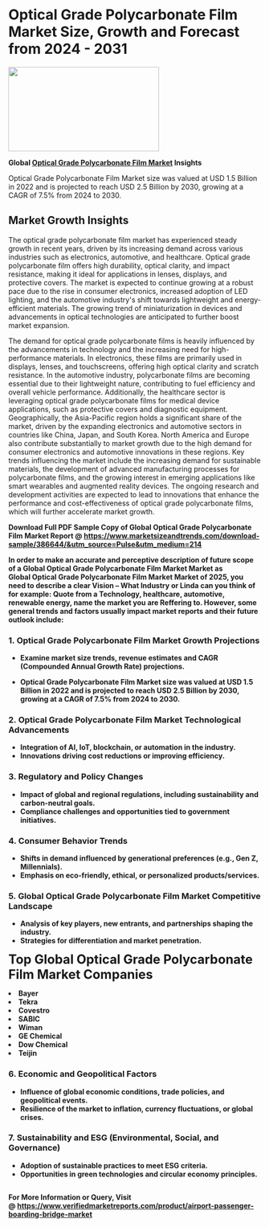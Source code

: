 <H1>Optical Grade Polycarbonate Film Market Size, Growth and Forecast from 2024 - 2031</H1><img class="aligncenter size-medium wp-image-584254" src="https://thirdeyenews.in/wp-content/uploads/2024/09/Global-Market-Research-300x168.jpeg" alt="" width="300" height="168" /><p><strong>Global&nbsp;<a href="https://www.marketsizeandtrends.com/download-sample/386644/&amp;utm_source=Pulse&amp;utm_medium=214">Optical Grade Polycarbonate Film Market</a> Insights</strong></p><p>Optical Grade Polycarbonate Film Market size was valued at USD 1.5 Billion in 2022 and is projected to reach USD 2.5 Billion by 2030, growing at a CAGR of 7.5% from 2024 to 2030.</p><p><h2>Market Growth Insights</h2> <p>The optical grade polycarbonate film market has experienced steady growth in recent years, driven by its increasing demand across various industries such as electronics, automotive, and healthcare. Optical grade polycarbonate film offers high durability, optical clarity, and impact resistance, making it ideal for applications in lenses, displays, and protective covers. The market is expected to continue growing at a robust pace due to the rise in consumer electronics, increased adoption of LED lighting, and the automotive industry's shift towards lightweight and energy-efficient materials. The growing trend of miniaturization in devices and advancements in optical technologies are anticipated to further boost market expansion.</p> <p><strong></strong></p> <p>The demand for optical grade polycarbonate films is heavily influenced by the advancements in technology and the increasing need for high-performance materials. In electronics, these films are primarily used in displays, lenses, and touchscreens, offering high optical clarity and scratch resistance. In the automotive industry, polycarbonate films are becoming essential due to their lightweight nature, contributing to fuel efficiency and overall vehicle performance. Additionally, the healthcare sector is leveraging optical grade polycarbonate films for medical device applications, such as protective covers and diagnostic equipment. Geographically, the Asia-Pacific region holds a significant share of the market, driven by the expanding electronics and automotive sectors in countries like China, Japan, and South Korea. North America and Europe also contribute substantially to market growth due to the high demand for consumer electronics and automotive innovations in these regions. Key trends influencing the market include the increasing demand for sustainable materials, the development of advanced manufacturing processes for polycarbonate films, and the growing interest in emerging applications like smart wearables and augmented reality devices. The ongoing research and development activities are expected to lead to innovations that enhance the performance and cost-effectiveness of optical grade polycarbonate films, which will further accelerate market growth.</p> <p><strong></p><p><span class=""><strong>Download Full PDF Sample Copy of Global Optical Grade Polycarbonate Film Market Report</strong> @ <a href="https://www.marketsizeandtrends.com/download-sample/386644/&amp;utm_source=Pulse&amp;utm_medium=214" target="_blank">https://www.marketsizeandtrends.com/download-sample/386644/&amp;utm_source=Pulse&amp;utm_medium=214</a></span></p><p>In order to make an accurate and perceptive description of future scope of a Global&nbsp;Optical Grade Polycarbonate Film Market Market as Global&nbsp;Optical Grade Polycarbonate Film Market Market of 2025, you need to describe a clear Vision &ndash; What Industry or Linda can you think of for example: Quote from a Technology, healthcare, automotive, renewable energy, name the market you are Reffering to. However, some general trends and factors usually impact market reports and their future outlook include:</p><h3>1.&nbsp;<strong>Optical Grade Polycarbonate Film Market Growth Projections</strong></h3><ul><li>Examine market size trends, revenue estimates and CAGR (Compounded Annual Growth Rate) projections.</li><li><p>Optical Grade Polycarbonate Film Market size was valued at USD 1.5 Billion in 2022 and is projected to reach USD 2.5 Billion by 2030, growing at a CAGR of 7.5% from 2024 to 2030.</p></li></ul><h3>2.&nbsp;<strong>Optical Grade Polycarbonate Film Market Technological Advancements</strong></h3><ul><li>Integration of AI, IoT, blockchain, or automation in the industry.</li><li>Innovations driving cost reductions or improving efficiency.</li></ul><h3>3.&nbsp;<strong>Regulatory and Policy Changes</strong></h3><ul><li>Impact of global and regional regulations, including sustainability and carbon-neutral goals.</li><li>Compliance challenges and opportunities tied to government initiatives.</li></ul><h3>4.&nbsp;<strong>Consumer Behavior Trends</strong></h3><ul><li>Shifts in demand influenced by generational preferences (e.g., Gen Z, Millennials).</li><li>Emphasis on eco-friendly, ethical, or personalized products/services.</li></ul><h3>5.&nbsp;<strong>Global Optical Grade Polycarbonate Film Market Competitive Landscape</strong></h3><ul><li>Analysis of key players, new entrants, and partnerships shaping the industry.</li><li>Strategies for differentiation and market penetration.</li></ul><p data-pm-slice="1 1 []"><span style="color: inherit; font-family: inherit; font-size: 25px;">Top Global Optical Grade Polycarbonate Film Market Companies</span></p><div class="" data-test-id=""><p><li>Bayer</li><li> Tekra</li><li> Covestro</li><li> SABIC</li><li> Wiman</li><li> GE Chemical</li><li> Dow Chemical</li><li> Teijin</li></p></div><h3>6.&nbsp;<strong>Economic and Geopolitical Factors</strong></h3><ul><li>Influence of global economic conditions, trade policies, and geopolitical events.</li><li>Resilience of the market to inflation, currency fluctuations, or global crises.</li></ul><h3>7.&nbsp;<strong>Sustainability and ESG (Environmental, Social, and Governance)</strong></h3><ul><li>Adoption of sustainable practices to meet ESG criteria.</li><li>Opportunities in green technologies and circular economy principles.</li></ul><h2><strong style="font-size: 14px;">For More Information or Query, Visit @&nbsp;</strong><a style="background-color: #ffffff; font-size: 14px;" href="https://www.marketsizeandtrends.com/report/optical-grade-polycarbonate-film-market/" target="_blank">https://www.verifiedmarketreports.com/product/airport-passenger-boarding-bridge-market</a></h2>
